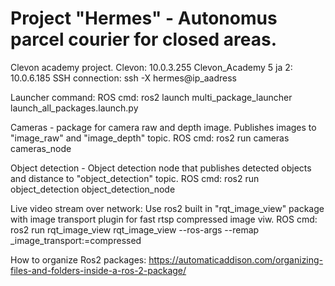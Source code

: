 # Project "Hermes" - Autonomus parcel courier for closed areas.
Clevon academy project.
Clevon: 10.0.3.255
Clevon_Academy 5 ja 2: 10.0.6.185
SSH connection: ssh -X hermes@ip_aadress 

Launcher command:
ROS cmd: ros2 launch multi_package_launcher launch_all_packages.launch.py

Cameras - package for camera raw and depth image. Publishes images to "image_raw" and "image_depth" topic.
ROS cmd: ros2 run cameras cameras_node

Object detection - Object detection node that publishes detected objects and distance to "object_detection" topic.
ROS cmd: ros2 run object_detection object_detection_node

Live video stream over network: Use ros2 built in "rqt_image_view" package with image transport plugin for fast rtsp compressed image viw.
ROS cmd: ros2 run rqt_image_view rqt_image_view --ros-args --remap _image_transport:=compressed

How to organize Ros2 packages:
https://automaticaddison.com/organizing-files-and-folders-inside-a-ros-2-package/

